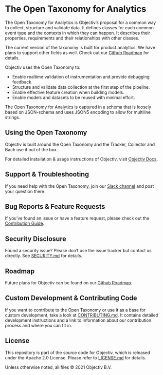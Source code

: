 # The Open Taxonomy for Analytics

The Open Taxonomy for Analytics is Objectiv’s proposal for a common way to collect, structure and validate data. It defines classes for each common event type and the contexts in which they can happen. It describes their properties, requirements and their relationships with other classes. 

The current version of the taxonomy is built for product analytics. We have plans to support other fields as well. Check out our [Github Roadmap](https://github.com/objectiv/objectiv-analytics/projects/2) for details. 

Objectiv uses the Open Taxonomy to:
* Enable realtime validation of instrumentation and provide debugging feedback.
* Structure and validate data collection at the first step of the pipeline.
* Enable effective feature creation when building models.
* Enable models and datasets to be reused with minimal effort.

The Open Taxonomy for Analytics is captured in a schema that is loosely based on JSON-schema and uses JSON5 encoding to allow for multiline strings. 

## Using the Open Taxonomy
Objectiv is built around the Open Taxonomy and the Tracker, Collector and Bach use it out of the box.

For detailed installation & usage instructions of Objectiv, visit [Objectiv Docs](https://www.objectiv.io/docs).

## Support & Troubleshooting
If you need help with the Open Taxonomy, join our [Slack channel](https://join.slack.com/t/objectiv-io/shared_invite/zt-u6xma89w-DLDvOB7pQer5QUs5B_~5pg) and post your question there. 

## Bug Reports & Feature Requests
If you’ve found an issue or have a feature request, please check out the [Contribution Guide](https://www.objectiv.io/docs/the-project/contributing.md).

## Security Disclosure
Found a security issue? Please don’t use the issue tracker but contact us directly. See [SECURITY.md](../SECURITY.md) for details.

## Roadmap
Future plans for Objectiv can be found on our [Github Roadmap](https://github.com/objectiv/objectiv-analytics/projects/2).

## Custom Development & Contributing Code
If you want to contribute to the Open Taxonomy or use it as a base for custom development, take a look at [CONTRIBUTING.md](CONTRIBUTING.md). It contains detailed development instructions and a link to information about our contribution process and where you can fit in.

## License
This repository is part of the source code for Objectiv, which is released under the Apache 2.0 License. Please refer to [LICENSE.md](../LICENSE.md) for details.

Unless otherwise noted, all files © 2021 Objectiv B.V.
